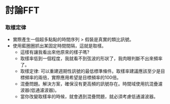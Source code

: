 # 討論FFT

### 取樣定律
+ 實際產生一個超多點點的時間序列 > 假裝是真實的類比訊號。
+ 使用藍圈圈抓出某固定時間間隔，這就是取樣。
  + 這樣有讓我看出來他原來的樣子嗎?
  + 取樣率低到一個程度，我就看不到弦波的形狀了，我肉眼判斷不出來頻率了。
  + 取樣定律: 可以重建週期性訊號的最低標準條件。取樣率建議應該至少是目標頻率的兩倍，實際應用希望是目標頻率的100倍。
  + 混疊問題。解決方案，確保沒有更高頻的訊號存在。時間域使用抗混疊濾波器(低通濾波器)。
  + 當你改變取樣率的時候，就會遇到混疊問題，就必須考慮低通濾波器。
